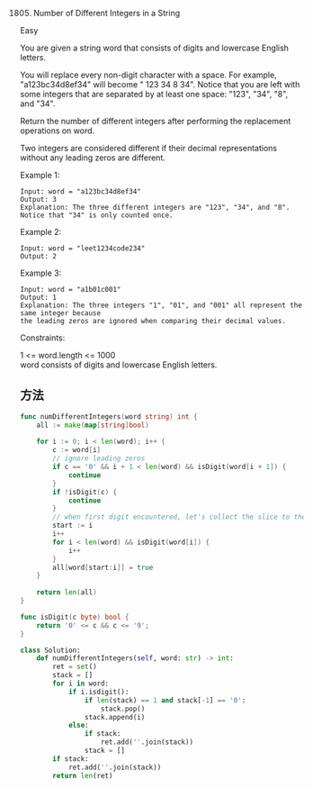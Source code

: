 1805. Number of Different Integers in a String


Easy


You are given a string word that consists of digits and lowercase English letters.

You will replace every non-digit character with a space. For example, "a123bc34d8ef34" will become " 123  34 8  34". Notice that you are left with some integers that are separated by at least one space: "123", "34", "8", and "34".

Return the number of different integers after performing the replacement operations on word.

Two integers are considered different if their decimal representations without any leading zeros are different.

 

Example 1:

```
Input: word = "a123bc34d8ef34"
Output: 3
Explanation: The three different integers are "123", "34", and "8". Notice that "34" is only counted once.
```

Example 2:

```
Input: word = "leet1234code234"
Output: 2
```

Example 3:

```
Input: word = "a1b01c001"
Output: 1
Explanation: The three integers "1", "01", and "001" all represent the same integer because
the leading zeros are ignored when comparing their decimal values.
```

Constraints:

1 <= word.length <= 1000   
word consists of digits and lowercase English letters.   


## 方法

```go
func numDifferentIntegers(word string) int {
    all := make(map[string]bool)
    
    for i := 0; i < len(word); i++ {
        c := word[i]
        // ignore leading zeros
        if c == '0' && i + 1 < len(word) && isDigit(word[i + 1]) {
            continue
        }
        if !isDigit(c) {
            continue
        }
        // when first digit encountered, let's collect the slice to the map
        start := i
        i++
        for i < len(word) && isDigit(word[i]) {
            i++
        }
        all[word[start:i]] = true
    }
    
    return len(all)
}

func isDigit(c byte) bool {    
    return '0' <= c && c <= '9';
}
```



```python
class Solution:
    def numDifferentIntegers(self, word: str) -> int:
        ret = set()
        stack = []
        for i in word:
            if i.isdigit():
                if len(stack) == 1 and stack[-1] == '0':
                    stack.pop()
                stack.append(i)
            else:
                if stack:
                    ret.add(''.join(stack))
                stack = []
        if stack:
            ret.add(''.join(stack))
        return len(ret)
```